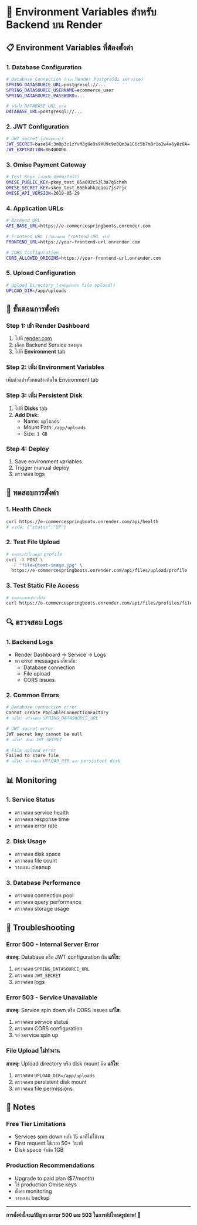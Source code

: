 # 🔧 Environment Variables สำหรับ Backend บน Render

## 📋 Environment Variables ที่ต้องตั้งค่า

### 1. Database Configuration
```bash
# Database Connection (จาก Render PostgreSQL service)
SPRING_DATASOURCE_URL=postgresql://...
SPRING_DATASOURCE_USERNAME=ecommerce_user
SPRING_DATASOURCE_PASSWORD=...

# หรือใช้ DATABASE_URL แทน
DATABASE_URL=postgresql://...
```

### 2. JWT Configuration
```bash
# JWT Secret (สำคัญมาก!)
JWT_SECRET=base64:3m8p3c1zYvM3gUe9s9XU9c9z0Qm3a1C6c5b7m8r1o2w4x6y8z0A=
JWT_EXPIRATION=86400000
```

### 3. Omise Payment Gateway
```bash
# Test Keys (สำหรับ demo/test)
OMISE_PUBLIC_KEY=pkey_test_65a692c53l3a7q5cheh
OMISE_SECRET_KEY=skey_test_656kahkzqaoi7js7rjc
OMISE_API_VERSION=2019-05-29
```

### 4. Application URLs
```bash
# Backend URL
API_BASE_URL=https://e-commercespringboots.onrender.com

# Frontend URL (อัปเดตตาม frontend URL จริง)
FRONTEND_URL=https://your-frontend-url.onrender.com

# CORS Configuration
CORS_ALLOWED_ORIGINS=https://your-frontend-url.onrender.com
```

### 5. Upload Configuration
```bash
# Upload Directory (สำคัญสำหรับ file upload!)
UPLOAD_DIR=/app/uploads
```

## 🚀 ขั้นตอนการตั้งค่า

### Step 1: เข้า Render Dashboard
1. ไปที่ [render.com](https://render.com)
2. เลือก Backend Service ของคุณ
3. ไปที่ **Environment** tab

### Step 2: เพิ่ม Environment Variables
เพิ่มตัวแปรทั้งหมดข้างต้นใน Environment tab

### Step 3: เพิ่ม Persistent Disk
1. ไปที่ **Disks** tab
2. **Add Disk:**
   - Name: `uploads`
   - Mount Path: `/app/uploads`
   - Size: `1 GB`

### Step 4: Deploy
1. Save environment variables
2. Trigger manual deploy
3. ตรวจสอบ logs

## 🧪 ทดสอบการตั้งค่า

### 1. Health Check
```bash
curl https://e-commercespringboots.onrender.com/api/health
# ควรได้: {"status":"UP"}
```

### 2. Test File Upload
```bash
# ทดสอบอัปโหลดรูป profile
curl -X POST \
  -F "file=@test-image.jpg" \
  https://e-commercespringboots.onrender.com/api/files/upload/profile
```

### 3. Test Static File Access
```bash
# ทดสอบการเข้าถึงไฟล์
curl https://e-commercespringboots.onrender.com/api/files/profiles/filename.jpg
```

## 🔍 ตรวจสอบ Logs

### 1. Backend Logs
- Render Dashboard → Service → Logs
- หา error messages เกี่ยวกับ:
  - Database connection
  - File upload
  - CORS issues

### 2. Common Errors
```bash
# Database connection error
Cannot create PoolableConnectionFactory
# แก้ไข: ตรวจสอบ SPRING_DATASOURCE_URL

# JWT secret error
JWT secret key cannot be null
# แก้ไข: ตั้งค่า JWT_SECRET

# File upload error
Failed to store file
# แก้ไข: ตรวจสอบ UPLOAD_DIR และ persistent disk
```

## 📊 Monitoring

### 1. Service Status
- ตรวจสอบ service health
- ตรวจสอบ response time
- ตรวจสอบ error rate

### 2. Disk Usage
- ตรวจสอบ disk space
- ตรวจสอบ file count
- วางแผน cleanup

### 3. Database Performance
- ตรวจสอบ connection pool
- ตรวจสอบ query performance
- ตรวจสอบ storage usage

## 🚨 Troubleshooting

### Error 500 - Internal Server Error
**สาเหตุ:** Database หรือ JWT configuration ผิด
**แก้ไข:**
1. ตรวจสอบ `SPRING_DATASOURCE_URL`
2. ตรวจสอบ `JWT_SECRET`
3. ตรวจสอบ logs

### Error 503 - Service Unavailable
**สาเหตุ:** Service spin down หรือ CORS issues
**แก้ไข:**
1. ตรวจสอบ service status
2. ตรวจสอบ CORS configuration
3. รอ service spin up

### File Upload ไม่ทำงาน
**สาเหตุ:** Upload directory หรือ disk mount ผิด
**แก้ไข:**
1. ตรวจสอบ `UPLOAD_DIR=/app/uploads`
2. ตรวจสอบ persistent disk mount
3. ตรวจสอบ file permissions

## 📝 Notes

### Free Tier Limitations
- Services spin down หลัง 15 นาทีไม่ใช้งาน
- First request ใช้เวลา 50+ วินาที
- Disk space จำกัด 1GB

### Production Recommendations
- Upgrade to paid plan ($7/month)
- ใช้ production Omise keys
- ตั้งค่า monitoring
- วางแผน backup

---

**การตั้งค่านี้จะแก้ปัญหา error 500 และ 503 ในการอัปโหลดรูปภาพ! 🎉**
